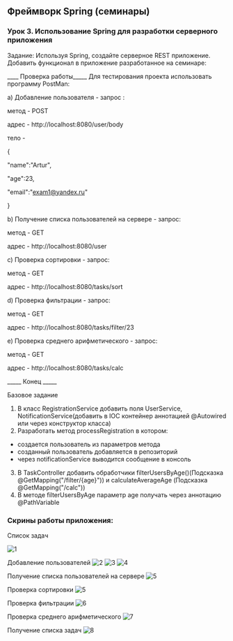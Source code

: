## Фреймворк Spring (семинары)
### Урок 3. Использование Spring для разработки серверного приложения

Задание: Используя Spring, создайте серверное REST приложение. 
Добавить функционал в приложение разработанное на семинаре:

____ Проверка работы_____
Для теcтирования проекта использовать программу PostMan:

a) Добавление пользователя - запрос :

метод - POST

адрес - http://localhost:8080/user/body

тело -

{

"name":"Artur",

"age":23,

"email":"exam1@yandex.ru"

}

b) Получение списка пользователей на сервере - запрос:

метод - GET

адрес - http://localhost:8080/user

c) Проверка сортировки - запрос:

метод - GET

адрес - http://localhost:8080/tasks/sort

d) Проверка фильтрации - запрос:

метод - GET

адрес - http://localhost:8080/tasks/filter/23

e) Проверка среднего арифметического - запрос:

метод - GET

адрес - http://localhost:8080/tasks/calc


_____ Конец _____

Базовое задание
1) В класс RegistrationService добавить поля UserService, NotificationService(добавить в IOC контейнер аннотацией @Autowired или через конструктор класса)
2) Разработать метод processRegistration в котором:
- создается пользователь из параметров метода
- созданный пользователь добавляется в репозиторий
- через notificationService выводится сообщение в консоль
3) В TaskController добавить обработчики filterUsersByAge()(Подсказка @GetMapping("/filter/{age}")) и calculateAverageAge (Подсказка @GetMapping("/calc"))
4) В методе filterUsersByAge параметр age получать через аннотацию @PathVariable

### Скрины работы приложения:

Список задач

![1]()

Добавление пользователей
![2]()
![3]()
![4]()

Получение списка пользователей на сервере
![5]()

Проверка сортировки
![5]()

Проверка фильтрации
![6]()

Проверка среднего арифметического
![7]()

Получение списка задач
![8]()












